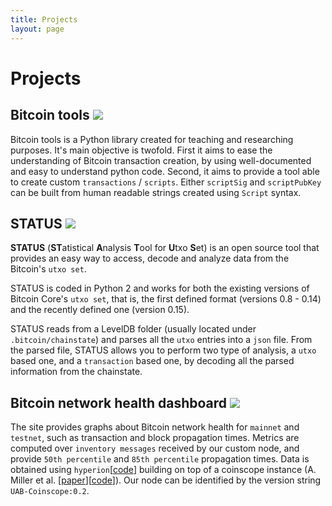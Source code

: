 ```yaml
---
title: Projects
layout: page
---
```


# Projects

## Bitcoin tools [![](../assets/images/github-logo.png)](https://github.com/sr-gi/bitcoin_tools/)

Bitcoin tools is a Python library created for teaching and researching purposes. It's main objective is twofold. First it 
aims to ease the understanding of Bitcoin transaction creation, by using well-documented and easy to understand
python code. Second, it aims to provide a tool able to create custom `transactions` / `scripts`. Either `scriptSig` and `scriptPubKey` can be built from human readable strings created using `Script` syntax. 

## STATUS [![](../assets/images/github-logo.png)](https://github.com/sr-gi/bitcoin_tools/tree/dev/bitcoin_tools/analysis/status)



**STATUS** (**ST**atistical **A**nalysis **T**ool for **U**txo **S**et) is an open source tool that provides an easy way to access, decode and analyze data from the Bitcoin's `utxo set`.

STATUS is coded in Python 2 and works for both the existing versions of Bitcoin Core's `utxo set`, that is, the first defined format (versions 0.8 - 0.14) and the recently defined one (version 0.15). 

STATUS reads from a LevelDB folder (usually located under `.bitcoin/chainstate`) and parses all the `utxo` entries into a `json` file. From the parsed file, STATUS allows you to perform two type of analysis, a `utxo` based one, and a `transaction` based one, by decoding all the parsed information from the chainstate. 

## Bitcoin network health dashboard [![](../assets/images/grafana-logo.png)](http://satoshi.uab.cat/)

The site provides graphs about Bitcoin network health for `mainnet` and `testnet`, such as transaction and block propagation times. Metrics are computed over `inventory messages` received by our custom node, and provide `50th percentile` and `85th percentile` propagation times. Data is obtained using `hyperion`[[code](https://github.com/sr-gi/hyperion)] building on top of a coinscope instance (A. Miller et al. [[paper](http://www.cs.umd.edu/projects/coinscope/coinscope.pdf)][[code](https://github.com/jameslitton/coinscope)]). Our node can be identified by the version string `UAB-Coinscope:0.2`.
